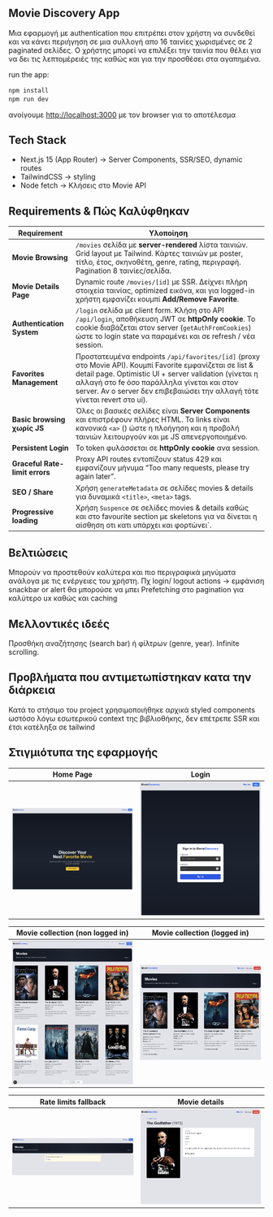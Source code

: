 ## Movie Discovery App

Μια εφαρμογή με authentication που επιτρέπει στον χρήστη να συνδεθεί και να κάνει περιήγηση σε μια συλλογή απο 16 ταινίες χωρισμένες σε 2 paginated σελίδες.
Ο χρήστης μπορεί να επιλέξει την ταινία που θέλει για να δει τις λεπτομέρειές της καθώς και για την προσθέσει στα αγαπημένα.

run the app:

```bash
npm install
npm run dev
```

ανοίγουμε [http://localhost:3000](http://localhost:3000) με τον browser για το αποτέλεσμα

## Tech Stack

+ Next.js 15 (App Router) -> Server Components, SSR/SEO, dynamic routes
+ TailwindCSS -> styling
+ Node fetch -> Κλήσεις στο Movie API

## Requirements & Πώς Καλύφθηκαν

| Requirement                    | Υλοποίηση                                                                                                                                                                                                                                                                                      |
| ------------------------------ | ---------------------------------------------------------------------------------------------------------------------------------------------------------------------------------------------------------------------------------------------------------------------------------------------- |
| **Movie Browsing**             | `/movies` σελίδα με **server-rendered** λίστα ταινιών. Grid layout με Tailwind. Κάρτες ταινιών με poster, τίτλο, έτος, σκηνοθέτη, genre, rating, περιγραφή. Pagination 8 ταινίες/σελίδα.                                                                                                       |
| **Movie Details Page**          | Dynamic route `/movies/[id]` με SSR. Δείχνει πλήρη στοιχεία ταινίας, optimized εικόνα, και για logged-in χρήστη εμφανίζει κουμπί **Add/Remove Favorite**.                                                                                                                                      |
| **Authentication System**      | `/login` σελίδα με client form. Κλήση στο API `/api/login`, αποθήκευση JWT σε **httpOnly cookie**. Το cookie διαβάζεται στον server (`getAuthFromCookies`) ώστε το login state να παραμένει και σε refresh / νέα session.                                                                      |
| **Favorites Management**       | Προστατευμένα endpoints `/api/favorites/[id]` (proxy στο Movie API). Κουμπί Favorite εμφανίζεται σε list & detail page. Optimistic UI + server validation (γίνεται η αλλαγή στο fe όσο παράλληλα γίνεται και στον server. Αν ο server δεν επιβεβαιώσει την αλλαγή τότε γίνεται revert στο ui). |
| **Basic browsing χωρίς JS**    | Όλες οι βασικές σελίδες είναι **Server Components** και επιστρέφουν πλήρες HTML. Τα links είναι κανονικά `<a>` (<Link>) ώστε η πλοήγηση και η προβολή ταινιών λειτουργούν και με JS απενεργοποιημένο.                                                                                          |
| **Persistent Login**           | Το token φυλάσσεται σε **httpOnly cookie** ανα session.                                                                                                                                                                                                                                |
| **Graceful Rate-limit errors** | Proxy API routes εντοπίζουν status 429 και εμφανίζουν μήνυμα “Too many requests, please try again later”.                                                                                                                                                                                      |
| **SEO / Share**                | Χρήση `generateMetadata` σε σελίδες movies & details για δυναμικά `<title>`, `<meta>` tags.                                                                                                                                                                                                    |
| **Progressive loading**        | Χρήση `Suspence` σε σελίδες movies & details καθώς και στο favourite section με skeletons για να δίνεται η αίσθηση οτι κατι υπάρχει και φορτώνει`.                                                                                                                                        |

## Βελτιώσεις

Μπορούν να προστεθούν καλύτερα και πιο περιγραφικά μηνύματα ανάλογα με τις ενέργειες του χρήστη. Πχ login/ logout actions -> εμφάνιση snackbar or alert
θα μπορούσε να μπει Prefetching στο pagination για καλύτερο ux καθώς και caching

## Μελλοντικές ιδεές

Προσθήκη αναζήτησης (search bar) ή φίλτρων (genre, year).
Infinite scrolling.

## Προβλήματα που αντιμετωπίστηκαν κατα την διάρκεια

Κατά το στήσιμο του project χρησιμοποιήθηκε αρχικά styled components ωστόσο λόγω εσωτερικού context της βιβλιοθήκης, δεν επέτρεπε SSR και έτσι κατέληξα σε tailwind

## Στιγμιότυπα της εφαρμογής

| Home Page                            | Login                                |
| ------------------------------------ | ------------------------------------ |
| <img src="image-1.png" width="300"/> | <img src="image-2.png" width="300"/> |

| Movie collection (non logged in)     | Movie collection (logged in)         |
| ------------------------------------ | ------------------------------------ |
| <img src="image-3.png" width="300"/> | <img src="image-4.png" width="300"/> |

| Rate limits fallback               | Movie details                        |
| ---------------------------------- | ------------------------------------ |
| <img src="image.png" width="300"/> | <img src="image-5.png" width="300"/> |
